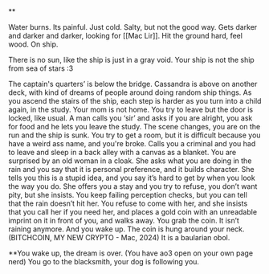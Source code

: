 
**

Water burns. Its painful. Just cold. Salty, but not the good way. Gets darker and darker and darker, looking for [[Mac Lir]]. Hit the ground hard, feel wood. On ship. 

  

There is no sun, like the ship is just in a gray void. Your ship is not the ship from sea of stars :3

The captain's quarters’ is below the bridge. Cassandra is above on another deck, with kind of dreams of people around doing random ship things. As you ascend the stairs of the ship, each step is harder as you turn into a child again, in the study. Your mom is not home. You try to leave but the door is locked, like usual. A man calls you ‘sir’ and asks if you are alright, you ask for food and he lets you leave the study. The scene changes, you are on the run and the ship is sunk. You try to get a room, but it is difficult because you have a weird ass name, and you're broke. Calls you a criminal and you had to leave and sleep in a back alley with a canvas as a blanket. You are surprised by an old woman in a cloak. She asks what you are doing in the rain and you say that it is personal preference, and it builds character. She tells you this is a stupid idea, and you say it’s hard to get by when you look the way you do. She offers you a stay and you try to refuse, you don’t want pity, but she insists. You keep failing perception checks, but you can tell that the rain doesn’t hit her. You refuse to come with her, and she insists that you call her if you need her, and places a gold coin with an unreadable imprint on it in front of you, and walks away. You grab the coin. It isn’t raining anymore. And you wake up. The coin is hung around your neck. (BITCHCOIN, MY NEW CRYPTO - Mac, 2024) It is a baularian obol.

**You wake up, the dream is over. (You have ao3 open on your own page nerd) You go to the blacksmith, your dog is following you.